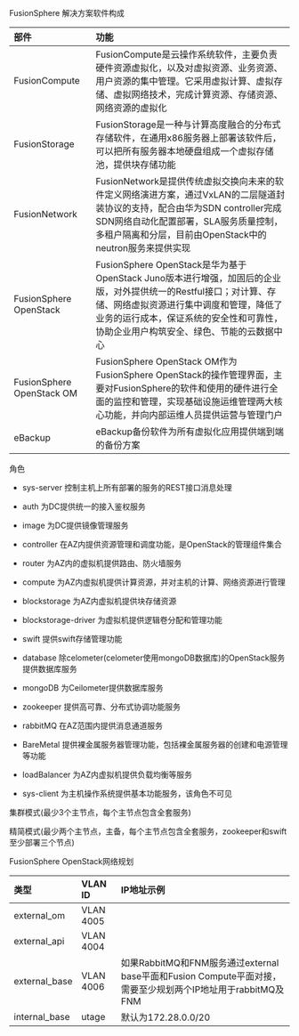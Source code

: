 FusionSphere 解决方案软件构成

|部件|功能|
|:---|:---|
|FusionCompute|FusionCompute是云操作系统软件，主要负责硬件资源虚拟化，以及对虚拟资源、业务资源、用户资源的集中管理。它采用虚拟计算、虚拟存储、虚拟网络技术，完成计算资源、存储资源、网络资源的虚拟化|
|FusionStorage|FusionStorage是一种与计算高度融合的分布式存储软件，在通用x86服务器上部署该软件后，可以把所有服务器本地硬盘组成一个虚拟存储池，提供块存储功能|
|FusionNetwork|FusionNetwork是提供传统虚拟交换向未来的软件定义网络演进方案，通过VxLAN的二层隧道封装协议的支持，配合由华为SDN controller完成SDN网络自动化配置部署，SLA服务质量控制，多租户隔离和分层，目前由OpenStack中的neutron服务来提供实现|
|FusionSphere OpenStack|FusionSphere OpenStack是华为基于OpenStack Juno版本进行增强，加固后的企业版，对外提供统一的Restful接口；对计算、存储、网络虚拟资源进行集中调度和管理，降低了业务的运行成本，保证系统的安全性和可靠性，协助企业用户构筑安全、绿色、节能的云数据中心|
|FusionSphere OpenStack OM|FusionSphere OpenStack OM作为FusionSphere OpenStack的操作管理界面，主要对FusionSphere的软件和使用的硬件进行全面的监控和管理，实现基础设施运维管理两大核心功能，并向内部运维人员提供运营与管理门户|
|eBackup|eBackup备份软件为所有虚拟化应用提供端到端的备份方案|

角色

- sys-server 控制主机上所有部署的服务的REST接口消息处理
- auth 为DC提供统一的接入鉴权服务
- image 为DC提供镜像管理服务
- controller 在AZ内提供资源管理和调度功能，是OpenStack的管理组件集合
- router 为AZ内的虚拟机提供路由、防火墙服务
- compute 为AZ内虚拟机提供计算资源，并对主机的计算、网络资源进行管理
- blockstorage 为AZ内虚拟机提供块存储资源
- blockstorage-driver 为虚拟机提供逻辑卷分配和管理功能
- swift 提供swift存储管理功能
- database 除celometer(celometer使用mongoDB数据库)的OpenStack服务提供数据库服务

- mongoDB 为Ceilometer提供数据库服务
- zookeeper 提供高可靠、分布式协调功能服务
- rabbitMQ  在AZ范围内提供消息通道服务
- BareMetal 提供裸金属服务器管理功能，包括裸金属服务器的创建和电源管理等功能
- loadBalancer 为AZ内虚拟机提供负载均衡等服务
- sys-client 为主机操作系统提供基本功能服务，该角色不可见

集群模式(最少3个主节点，每个主节点包含全套服务)

精简模式(最少两个主节点，主备，每个主节点包含全套服务，zookeeper和swift至少部署三个节点)

FusionSphere OpenStack网络规划

|类型|VLAN ID|IP地址示例|
|:---|:---|:---|
|external_om|VLAN 4005||
|external_api|VLAN 4004||
|external_base|VLAN 4006|如果RabbitMQ和FNM服务通过external base平面和Fusion Compute平面对接，需要至少规划两个IP地址用于rabbitMQ及FNM|
|internal_base|utage|默认为172.28.0.0/20|